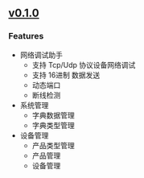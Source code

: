 ## [v0.1.0](https://github.com/linzili/iot-hzwl/releases/tag/v0.1.0)

### Features

- 网络调试助手
  - 支持 Tcp/Udp 协议设备网络调试
  - 支持 16进制 数据发送
  - 动态端口
  - 断线检测
- 系统管理
  - 字典数据管理
  - 字典类型管理
- 设备管理
  - 产品类型管理
  - 产品管理
  - 设备管理


